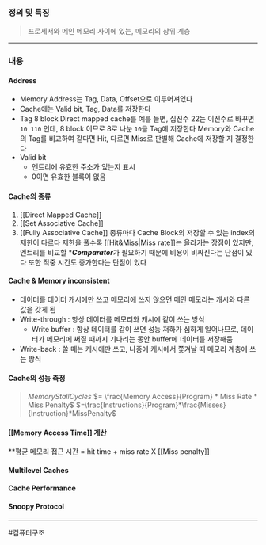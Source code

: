 ### 정의 및 특징
>프로세서와 메인 메모리 사이에 있는, 메모리의 상위 계층
---
### 내용

#### Address
- Memory Address는 Tag, Data, Offset으로 이루어져있다
- Cache에는 Valid bit, Tag, Data를 저장한다
- Tag
	 8 block Direct mapped cache를 예를 들면, 
	 십진수 22는 이진수로 바꾸면 `10 110` 인데, 8 block 이므로 8로 나눈 `10`을 Tag에 저장한다
	 Memory와 Cache의 Tag를 비교하여 같다면 Hit, 다르면 Miss로 판별해 Cache에 저장할 지 결정한다
 - Valid bit
	 - 엔트리에 유효한 주소가 있는지 표시
	  - 0이면 유효한 블록이 없음

#### Cache의 종류
1. [[Direct Mapped Cache]]
2. [[Set Associative Cache]]
3. [[Fully Associative Cache]]
종류마다 Cache Block의 저장할 수 있는 index의 제한이 다르다
제한을 풀수록 [[Hit&Miss|Miss rate]]는 올라가는 장점이 있지만, 
엔트리를 비교할 ****Comparator***가 필요하기 때문에 비용이 비싸진다는 단점이 있다
또한 적중 시간도 증가한다는 단점이 있다

#### Cache & Memory inconsistent
- 데이터를 데이터 캐시에만 쓰고 메모리에 쓰지 않으면 메인 메모리는 캐시와 다른 값을 갖게 됨
- Write-through : 항상 데이터를 메모리와 캐시에 같이 쓰는 방식
	- Write buffer : 항상 데이터를 같이 쓰면 성능 저하가 심하게 일어나므로, 데이터가 메모리에 써질 때까지 기다리는 동안 buffer에 데이터를 저장해둠
- Write-back : 쓸 때는 캐시에만 쓰고, 나중에 캐시에서 쫓겨날 때 메모리 계층에 쓰는 방식

#### Cache의 성능 측정
>$Memory Stall Cycles$
>$= \frac{Memory Access}{Program} * Miss Rate * Miss Penalty$
>$=\frac{Instructions}{Program}*\frac{Misses}{Instruction}*MissPenalty$

#### [[Memory Access Time]] 계산
**평균 메모리 접근 시간 = hit time + miss rate X [[Miss penalty]]

#### Multilevel Caches

#### Cache Performance

#### Snoopy Protocol


---
#컴퓨터구조 
